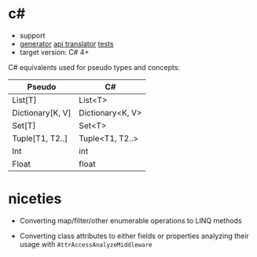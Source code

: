 # c\#

* support
* [generator](../pseudo/generators/csharp_generator.py) [api translator](../pseudo/api_translators/csharp_translator.py) [tests](../tests/test_csharp.py)
* target version: C# 4+

C# equivalents used for pseudo types and concepts:


| Pseudo           | C#                   |
|------------------|----------------------|
| List[T]          | List\<T\>            |
| Dictionary[K, V] | Dictionary\<K, V\>   |
| Set[T]           | Set\<T\>             |
| Tuple[T1, T2..]  | Tuple\<T1, T2..\>    |
| Int              | int                  |
| Float            | float                |

# niceties

* Converting map/filter/other enumerable operations to LINQ methods

* Converting class attributes to either fields or properties analyzing their usage with `AttrAccessAnalyzeMiddleware`



